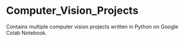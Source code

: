 # Computer_Vision_Projects
Contains multiple computer vision projects written in Python on Google Colab Notebook.
